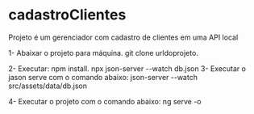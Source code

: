 # cadastroClientes
Projeto é um gerenciador com cadastro de clientes em uma API local


1- Abaixar o projeto para máquina.
git clone urldoprojeto.

2- Executar:
  npm install.
  npx json-server --watch db.json
3- Executar o jason serve com o comando abaixo: 
json-server --watch src/assets/data/db.json

4- Executar o projeto com o comando abaixo:
ng serve -o
